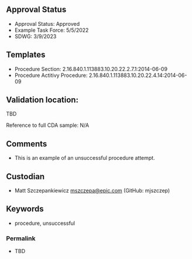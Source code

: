 ## Approval Status

* Approval Status: Approved
* Example Task Force: 5/5/2022
* SDWG: 3/9/2023

## Templates

* Procedure Section: 2.16.840.1.113883.10.20.22.2.7.1:2014-06-09
* Procedure Actitivy Procedure: 2.16.840.1.113883.10.20.22.4.14:2014-06-09

## Validation location:

TBD

Reference to full CDA sample: N/A

## Comments

* This is an example of an unsuccessful procedure attempt.

## Custodian

* Matt Szczepankiewicz mszczepa@epic.com (GitHub: mjszczep)

## Keywords

* procedure, unsuccessful


### Permalink 

* TBD
